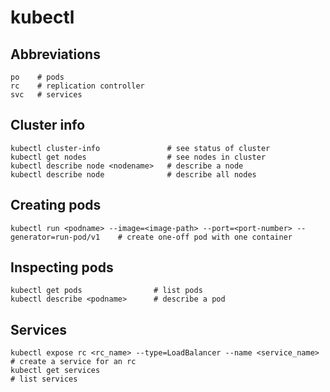 # kubectl

## Abbreviations
```
po    # pods
rc    # replication controller
svc   # services
```


## Cluster info
```
kubectl cluster-info               # see status of cluster
kubectl get nodes                  # see nodes in cluster
kubectl describe node <nodename>   # describe a node
kubectl describe node              # describe all nodes
```

## Creating pods
```
kubectl run <podname> --image=<image-path> --port=<port-number> --generator=run-pod/v1    # create one-off pod with one container
```

## Inspecting pods
```
kubectl get pods                # list pods
kubectl describe <podname>      # describe a pod

```

## Services
```
kubectl expose rc <rc_name> --type=LoadBalancer --name <service_name>      # create a service for an rc
kubectl get services                                                       # list services
```

